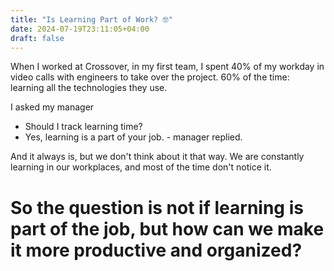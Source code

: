 ```yaml
---
title: "Is Learning Part of Work? 🤓"
date: 2024-07-19T23:11:05+04:00
draft: false
---
```


When I worked at Crossover, in my first team, I spent 40% of my workday in video calls with engineers to take over the project. 
60% of the time: learning all the technologies they use.

I asked my manager
- Should I track learning time?
- Yes, learning is a part of your job. - manager replied.

And it always is, but we don't think about it that way. We are constantly learning in our workplaces, and most of the time don't notice it.

# So the question is not if learning is part of the job, but how can we make it more productive and organized?
